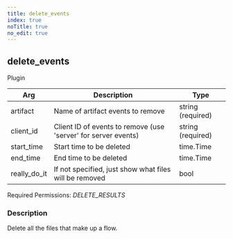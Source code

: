 ```yaml
---
title: delete_events
index: true
noTitle: true
no_edit: true
---
```




<div class="vql_item"></div>


## delete_events
<span class='vql_type pull-right page-header'>Plugin</span>



<div class="vqlargs"></div>

Arg | Description | Type
----|-------------|-----
artifact|Name of artifact events to remove|string (required)
client_id|Client ID of events to remove (use 'server' for server events)|string (required)
start_time|Start time to be deleted|time.Time
end_time|End time to be deleted|time.Time
really_do_it|If not specified, just show what files will be removed|bool

Required Permissions: 
<i class="linkcolour label pull-right label-success">DELETE_RESULTS</i>

### Description

Delete all the files that make up a flow.

